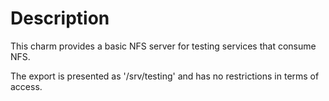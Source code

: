 # Description

This charm provides a basic NFS server for testing services
that consume NFS.

The export is presented as '/srv/testing' and has no restrictions
in terms of access.
